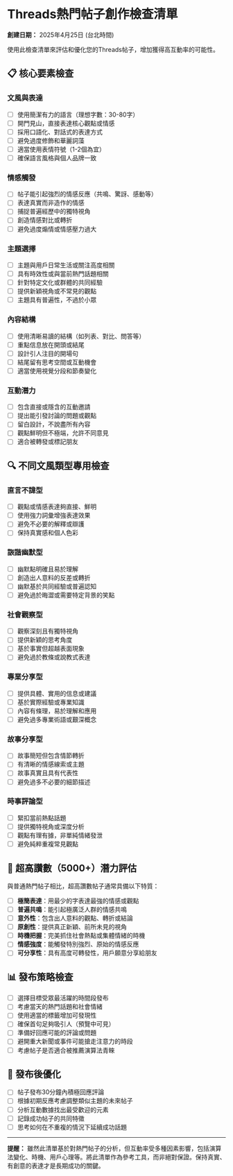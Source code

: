 # Threads熱門帖子創作檢查清單

**創建日期：** 2025年4月25日 (台北時間)

使用此檢查清單來評估和優化您的Threads帖子，增加獲得高互動率的可能性。

## 📋 核心要素檢查

### 文風與表達
- [ ] 使用簡潔有力的語言（理想字數：30-80字）
- [ ] 開門見山，直接表達核心觀點或情感
- [ ] 採用口語化、對話式的表達方式
- [ ] 避免過度修飾和華麗詞藻
- [ ] 適當使用表情符號（1-2個為宜）
- [ ] 確保語言風格與個人品牌一致

### 情感觸發
- [ ] 帖子能引起強烈的情感反應（共鳴、驚訝、感動等）
- [ ] 表達真實而非造作的情感
- [ ] 捕捉普遍經歷中的獨特視角
- [ ] 創造情感對比或轉折
- [ ] 避免過度煽情或情感壓力過大

### 主題選擇
- [ ] 主題與用戶日常生活或關注高度相關
- [ ] 具有時效性或與當前熱門話題相關
- [ ] 針對特定文化或群體的共同經驗
- [ ] 提供新穎視角或不常見的觀點
- [ ] 主題具有普遍性，不過於小眾

### 內容結構
- [ ] 使用清晰易讀的結構（如列表、對比、問答等）
- [ ] 重點信息放在開頭或結尾
- [ ] 設計引人注目的開場句
- [ ] 結尾留有思考空間或互動機會
- [ ] 適當使用視覺分段和節奏變化

### 互動潛力
- [ ] 包含直接或隱含的互動邀請
- [ ] 提出能引發討論的問題或觀點
- [ ] 留白設計，不說盡所有內容
- [ ] 觀點鮮明但不極端，允許不同意見
- [ ] 適合被轉發或標記朋友

## 🔍 不同文風類型專用檢查

### 直言不諱型
- [ ] 觀點或情感表達夠直接、鮮明
- [ ] 使用強力詞彙增強表達效果
- [ ] 避免不必要的解釋或辯護
- [ ] 保持真實感和個人色彩

### 詼諧幽默型
- [ ] 幽默點明確且易於理解
- [ ] 創造出人意料的反差或轉折
- [ ] 幽默基於共同經驗或普遍認知
- [ ] 避免過於晦澀或需要特定背景的笑點

### 社會觀察型
- [ ] 觀察深刻且有獨特視角
- [ ] 提供新穎的思考角度
- [ ] 基於事實但超越表面現象
- [ ] 避免過於教條或說教式表達

### 專業分享型
- [ ] 提供具體、實用的信息或建議
- [ ] 基於實際經驗或專業知識
- [ ] 內容有條理，易於理解和應用
- [ ] 避免過多專業術語或艱深概念

### 故事分享型
- [ ] 故事簡短但包含情節轉折
- [ ] 有清晰的情感線索或主題
- [ ] 故事真實且具有代表性
- [ ] 避免過多不必要的細節描述

### 時事評論型
- [ ] 緊扣當前熱點話題
- [ ] 提供獨特視角或深度分析
- [ ] 觀點有理有據，非單純情緒發泄
- [ ] 避免純粹重複常見觀點

## 🌟 超高讚數（5000+）潛力評估

與普通熱門帖子相比，超高讚數帖子通常具備以下特質：

- [ ] **極簡表達**：用最少的字表達最強的情感或觀點
- [ ] **普遍共鳴**：能引起極廣泛人群的情感共鳴
- [ ] **意外性**：包含出人意料的觀點、轉折或結論
- [ ] **原創性**：提供真正新穎、前所未見的視角
- [ ] **時機把握**：完美抓住社會熱點或集體情緒的時機
- [ ] **情感強度**：能觸發特別強烈、原始的情感反應
- [ ] **可分享性**：具有高度可轉發性，用戶願意分享給朋友

## 📊 發布策略檢查

- [ ] 選擇目標受眾最活躍的時間段發布
- [ ] 考慮當天的熱門話題和社會情緒
- [ ] 使用適當的標籤增加可發現性
- [ ] 確保首句足夠吸引人（預覽中可見）
- [ ] 準備好回應可能的評論或問題
- [ ] 避開重大新聞或事件可能搶走注意力的時段
- [ ] 考慮帖子是否適合被推薦演算法青睞

## 🔄 發布後優化

- [ ] 帖子發布30分鐘內積極回應評論
- [ ] 根據初期反應考慮調整類似主題的未來帖子
- [ ] 分析互動數據找出最受歡迎的元素
- [ ] 記錄成功帖子的共同特徵
- [ ] 思考如何在不重複的情況下延續成功話題

---

**提醒：** 雖然此清單基於對熱門帖子的分析，但互動率受多種因素影響，包括演算法變化、時機、用戶心理等。將此清單作為參考工具，而非絕對保證。保持真實、有創意的表達才是長期成功的關鍵。
